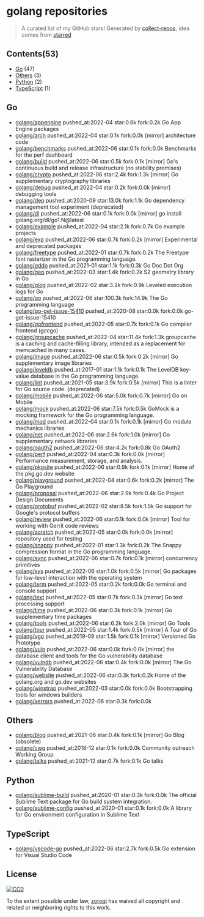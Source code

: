 # golang repositories


> A curated list of my GitHub stars!  Generated by [collect-repos](https://github.com/zoroqi/collect-repos), idea comes from [starred](https://github.com/maguowei/starred)  


## Contents(53)

- [Go](#go) (47)
- [Others](#others) (3)
- [Python](#python) (2)
- [TypeScript](#typescript) (1)

## Go

- [golang/appengine](https://github.com/golang/appengine) pushed_at:2022-04 star:0.6k fork:0.2k Go App Engine packages
- [golang/arch](https://github.com/golang/arch) pushed_at:2022-04 star:0.1k fork:0.0k [mirror] architecture code
- [golang/benchmarks](https://github.com/golang/benchmarks) pushed_at:2022-06 star:0.1k fork:0.0k Benchmarks for the perf dashboard
- [golang/build](https://github.com/golang/build) pushed_at:2022-06 star:0.5k fork:0.1k [mirror] Go's continuous build and release infrastructure (no stability promises)
- [golang/crypto](https://github.com/golang/crypto) pushed_at:2022-06 star:2.4k fork:1.3k [mirror] Go supplementary cryptography libraries
- [golang/debug](https://github.com/golang/debug) pushed_at:2022-04 star:0.2k fork:0.0k [mirror] debugging tools
- [golang/dep](https://github.com/golang/dep) pushed_at:2020-09 star:13.0k fork:1.1k Go dependency management tool experiment (deprecated)
- [golang/dl](https://github.com/golang/dl) pushed_at:2022-06 star:0.1k fork:0.0k [mirror] go install golang.org/dl/go1.N@latest
- [golang/example](https://github.com/golang/example) pushed_at:2022-04 star:2.1k fork:0.7k Go example projects
- [golang/exp](https://github.com/golang/exp) pushed_at:2022-06 star:0.7k fork:0.2k [mirror] Experimental and deprecated packages
- [golang/freetype](https://github.com/golang/freetype) pushed_at:2022-01 star:0.7k fork:0.2k The Freetype font rasterizer in the Go programming language.
- [golang/gddo](https://github.com/golang/gddo) pushed_at:2021-01 star:1.1k fork:0.3k Go Doc Dot Org
- [golang/geo](https://github.com/golang/geo) pushed_at:2022-03 star:1.4k fork:0.2k S2 geometry library in Go
- [golang/glog](https://github.com/golang/glog) pushed_at:2022-02 star:3.2k fork:0.9k Leveled execution logs for Go
- [golang/go](https://github.com/golang/go) pushed_at:2022-06 star:100.3k fork:14.9k The Go programming language
- [golang/go-get-issue-15410](https://github.com/golang/go-get-issue-15410) pushed_at:2020-08 star:0.0k fork:0.0k go-get-issue-15410
- [golang/gofrontend](https://github.com/golang/gofrontend) pushed_at:2022-05 star:0.7k fork:0.1k Go compiler frontend (gccgo)
- [golang/groupcache](https://github.com/golang/groupcache) pushed_at:2022-04 star:11.4k fork:1.3k groupcache is a caching and cache-filling library, intended as a replacement for memcached in many cases.
- [golang/image](https://github.com/golang/image) pushed_at:2022-06 star:0.5k fork:0.2k [mirror] Go supplementary image libraries
- [golang/leveldb](https://github.com/golang/leveldb) pushed_at:2017-01 star:1.1k fork:0.1k The LevelDB key-value database in the Go programming language.
- [golang/lint](https://github.com/golang/lint) pushed_at:2021-05 star:3.9k fork:0.5k [mirror] This is a linter for Go source code. (deprecated)
- [golang/mobile](https://github.com/golang/mobile) pushed_at:2022-06 star:5.0k fork:0.7k [mirror] Go on Mobile
- [golang/mock](https://github.com/golang/mock) pushed_at:2022-06 star:7.5k fork:0.5k GoMock is a mocking framework for the Go programming language.
- [golang/mod](https://github.com/golang/mod) pushed_at:2022-04 star:0.1k fork:0.1k [mirror] Go module mechanics libraries
- [golang/net](https://github.com/golang/net) pushed_at:2022-06 star:2.6k fork:1.0k [mirror] Go supplementary network libraries
- [golang/oauth2](https://github.com/golang/oauth2) pushed_at:2022-06 star:4.2k fork:0.8k Go OAuth2
- [golang/perf](https://github.com/golang/perf) pushed_at:2022-04 star:0.3k fork:0.0k [mirror] Performance measurement, storage, and analysis.
- [golang/pkgsite](https://github.com/golang/pkgsite) pushed_at:2022-06 star:0.9k fork:0.1k [mirror] Home of the pkg.go.dev website
- [golang/playground](https://github.com/golang/playground) pushed_at:2022-04 star:0.6k fork:0.2k [mirror] The Go Playground
- [golang/proposal](https://github.com/golang/proposal) pushed_at:2022-06 star:2.9k fork:0.4k Go Project Design Documents
- [golang/protobuf](https://github.com/golang/protobuf) pushed_at:2022-02 star:8.5k fork:1.5k Go support for Google's protocol buffers
- [golang/review](https://github.com/golang/review) pushed_at:2022-06 star:0.1k fork:0.0k [mirror] Tool for working with Gerrit code reviews
- [golang/scratch](https://github.com/golang/scratch) pushed_at:2022-05 star:0.0k fork:0.0k [mirror] repository used for testing
- [golang/snappy](https://github.com/golang/snappy) pushed_at:2022-01 star:1.3k fork:0.2k The Snappy compression format in the Go programming language.
- [golang/sync](https://github.com/golang/sync) pushed_at:2022-06 star:0.7k fork:0.1k [mirror] concurrency primitives
- [golang/sys](https://github.com/golang/sys) pushed_at:2022-06 star:1.0k fork:0.5k [mirror] Go packages for low-level interaction with the operating system
- [golang/term](https://github.com/golang/term) pushed_at:2022-05 star:0.2k fork:0.0k Go terminal and console support
- [golang/text](https://github.com/golang/text) pushed_at:2022-05 star:0.7k fork:0.3k [mirror] Go text processing support
- [golang/time](https://github.com/golang/time) pushed_at:2022-06 star:0.3k fork:0.1k [mirror] Go supplementary time packages
- [golang/tools](https://github.com/golang/tools) pushed_at:2022-06 star:6.2k fork:2.0k [mirror] Go Tools
- [golang/tour](https://github.com/golang/tour) pushed_at:2022-05 star:1.4k fork:0.5k [mirror] A Tour of Go
- [golang/vgo](https://github.com/golang/vgo) pushed_at:2019-08 star:1.5k fork:0.1k [mirror] Versioned Go Prototype
- [golang/vuln](https://github.com/golang/vuln) pushed_at:2022-06 star:0.0k fork:0.0k [mirror] the database client and tools for the Go vulnerability database
- [golang/vulndb](https://github.com/golang/vulndb) pushed_at:2022-06 star:0.4k fork:0.0k [mirror] The Go Vulnerability Database
- [golang/website](https://github.com/golang/website) pushed_at:2022-06 star:0.3k fork:0.2k Home of the golang.org and go.dev websites
- [golang/winstrap](https://github.com/golang/winstrap) pushed_at:2022-03 star:0.0k fork:0.0k Bootstrapping tools for windows builders
- [golang/xerrors](https://github.com/golang/xerrors) pushed_at:2022-06 star:0.3k fork:0.0k 

## Others

- [golang/blog](https://github.com/golang/blog) pushed_at:2021-06 star:0.4k fork:0.1k [mirror] Go Blog (obsolete)
- [golang/cwg](https://github.com/golang/cwg) pushed_at:2018-12 star:0.1k fork:0.0k Community outreach Working Group
- [golang/talks](https://github.com/golang/talks) pushed_at:2021-12 star:0.7k fork:0.1k Go talks

## Python

- [golang/sublime-build](https://github.com/golang/sublime-build) pushed_at:2020-01 star:0.3k fork:0.0k The official Sublime Text package for Go build system integration.
- [golang/sublime-config](https://github.com/golang/sublime-config) pushed_at:2020-01 star:0.1k fork:0.0k A library for Go environment configuration in Sublime Text

## TypeScript

- [golang/vscode-go](https://github.com/golang/vscode-go) pushed_at:2022-06 star:2.7k fork:0.5k Go extension for Visual Studio Code


## License

[![CC0](http://mirrors.creativecommons.org/presskit/buttons/88x31/svg/cc-zero.svg)](https://creativecommons.org/publicdomain/zero/1.0/)

To the extent possible under law, [zoroqi](https://github.com/zoroqi) has waived all copyright and related or neighboring rights to this work.
